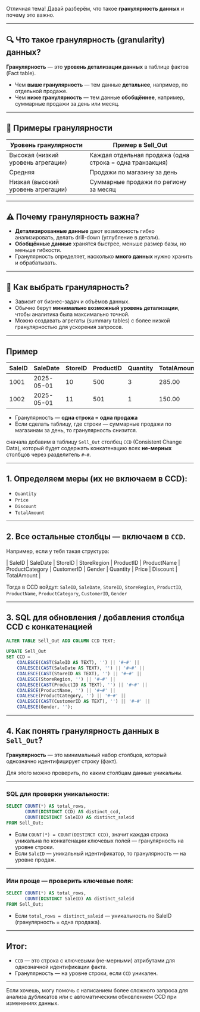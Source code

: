 Отличная тема! Давай разберём, что такое **гранулярность данных** и почему это важно.

---

## 🔍 Что такое **гранулярность (granularity)** данных?

**Гранулярность** — это **уровень детализации данных** в таблице фактов (Fact table).

* Чем **выше гранулярность** — тем данные **детальнее**, например, по отдельной продаже.
* Чем **ниже гранулярность** — тем данные **обобщённее**, например, суммарные продажи за день или месяц.

---

## 📏 Примеры гранулярности

| Уровень гранулярности              | Пример в Sell\_Out                                       |
| ---------------------------------- | -------------------------------------------------------- |
| Высокая (низкий уровень агрегации) | Каждая отдельная продажа (одна строка = одна транзакция) |
| Средняя                            | Продажи по магазину за день                              |
| Низкая (высокий уровень агрегации) | Суммарные продажи по региону за месяц                    |

---

## ⚠ Почему гранулярность важна?

* **Детализированные данные** дают возможность гибко анализировать, делать drill-down (углубление в детали).
* **Обобщённые данные** хранятся быстрее, меньше размер базы, но меньше гибкости.
* Гранулярность определяет, насколько **много данных** нужно хранить и обрабатывать.

---

## 🧩 Как выбрать гранулярность?

* Зависит от бизнес-задач и объёмов данных.
* Обычно берут **минимально возможный уровень детализации**, чтобы аналитика была максимально точной.
* Можно создавать агрегаты (summary tables) с более низкой гранулярностью для ускорения запросов.

---

## Пример

| SaleID | SaleDate   | StoreID | ProductID | Quantity | TotalAmount |
| ------ | ---------- | ------- | --------- | -------- | ----------- |
| 1001   | 2025-05-01 | 10      | 500       | 3        | 285.00      |
| 1002   | 2025-05-01 | 11      | 501       | 1        | 150.00      |

* Гранулярность — **одна строка = одна продажа**
* Если сделать таблицу, где строки — суммарные продажи по магазинам за день, то гранулярность снизится.


сначала добавим в таблицу `Sell_Out` столбец `CCD` (Consistent Change Data), который будет содержать конкатенацию всех **не-мерных** столбцов через разделитель `#~#`.

---

## 1. Определяем **меры** (их не включаем в CCD):

* `Quantity`
* `Price`
* `Discount`
* `TotalAmount`

---

## 2. Все остальные столбцы — включаем в `CCD`.

Например, если у тебя такая структура:

\| SaleID | SaleDate | StoreID | StoreRegion | ProductID | ProductName | ProductCategory | CustomerID | Gender | Quantity | Price | Discount | TotalAmount |

Тогда в CCD войдут:
`SaleID`, `SaleDate`, `StoreID`, `StoreRegion`, `ProductID`, `ProductName`, `ProductCategory`, `CustomerID`, `Gender`

---

## 3. SQL для обновления / добавления столбца CCD с конкатенацией

```sql
ALTER TABLE Sell_Out ADD COLUMN CCD TEXT;

UPDATE Sell_Out
SET CCD = 
    COALESCE(CAST(SaleID AS TEXT), '') || '#~#' ||
    COALESCE(CAST(SaleDate AS TEXT), '') || '#~#' ||
    COALESCE(CAST(StoreID AS TEXT), '') || '#~#' ||
    COALESCE(StoreRegion, '') || '#~#' ||
    COALESCE(CAST(ProductID AS TEXT), '') || '#~#' ||
    COALESCE(ProductName, '') || '#~#' ||
    COALESCE(ProductCategory, '') || '#~#' ||
    COALESCE(CAST(CustomerID AS TEXT), '') || '#~#' ||
    COALESCE(Gender, '');
```

---

## 4. Как понять гранулярность данных в `Sell_Out`?

**Гранулярность** — это минимальный набор столбцов, который однозначно идентифицирует строку (факт).

Для этого можно проверить, по каким столбцам данные уникальны.

---

### SQL для проверки уникальности:

```sql
SELECT COUNT(*) AS total_rows,
       COUNT(DISTINCT CCD) AS distinct_ccd,
       COUNT(DISTINCT SaleID) AS distinct_saleid
FROM Sell_Out;
```

* Если `COUNT(*) = COUNT(DISTINCT CCD)`, значит каждая строка уникальна по конкатенации ключевых полей — гранулярность на уровне строки.
* Если `SaleID` — уникальный идентификатор, то гранулярность — на уровне продаж.

---

### Или проще — проверить ключевые поля:

```sql
SELECT COUNT(*) AS total_rows,
       COUNT(DISTINCT SaleID) AS distinct_saleid
FROM Sell_Out;
```

* Если `total_rows = distinct_saleid` — уникальность по SaleID (гранулярность = одна продажа).

---

## Итог:

* `CCD` — это строка с ключевыми (не-мерными) атрибутами для однозначной идентификации факта.
* Гранулярность — на уровне строки, если `CCD` уникален.

---

Если хочешь, могу помочь с написанием более сложного запроса для анализа дубликатов или с автоматическим обновлением CCD при изменениях данных.
